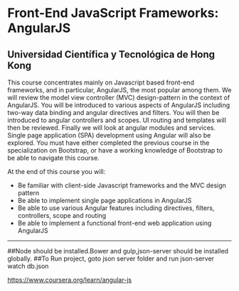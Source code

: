 # Front-End JavaScript Frameworks: AngularJS
## Universidad Científica y Tecnológica de Hong Kong

This course concentrates mainly on Javascript based front-end frameworks, and in particular, AngularJS, the most popular among them. We will review the model view controller (MVC) design-pattern in the context of AngularJS. You will be introduced to various aspects of AngularJS including two-way data binding and angular directives and filters. You will then be introduced to angular controllers and scopes. UI routing and templates will then be reviewed. Finally we will look at angular modules and services. Single page application (SPA) development using Angular will also be explored. You must have either completed the previous course in the specialization on Bootstrap, or have a working knowledge of Bootstrap to be able to navigate this course.

At the end of this course you will:

- Be familiar with client-side Javascript frameworks and the MVC design pattern
- Be able to implement single page applications in AngularJS
- Be able to use various Angular features including directives, filters, controllers, scope and routing
- Be able to implement a functional front-end web application using AngularJS

---

##Node should be installed.Bower and gulp,json-server should be installed globally.
##To Run project, goto json server folder and run    json-server watch db.json

https://www.coursera.org/learn/angular-js
